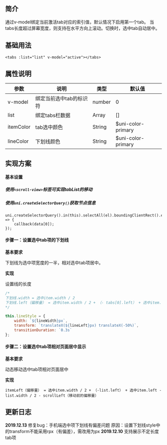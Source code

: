 ## 简介

通过v-model绑定当前激活tab对应的索引值，默认情况下启用第一个tab。
当tabs长度超过屏幕宽度，则支持在水平方向上滚动。切换时，选中tab自动居中。

## 基础用法

```
<tabs :list="list" v-model="active"></tabs>
```

## 属性说明

| 参数      | 说明                    | 类型   | 默认值             |
| --------- | ----------------------- | ------ | ------------------ |
| v-model   | 绑定当前选中tab的标识符 | number | 0                  |
| list      | 绑定tabs栏数据          | Array  | []                 |
| itemColor | tab选中颜色             | String | $uni-color-primary |
| lineColor | 下划线颜色              | String | $uni-color-primary |

## 实现方案

#### 基本设置

##### 使用`<scroll-view>`标签可实现tabList的移动

##### 使用`uni.createSelectorQuery()`获取节点信息

```
uni.createSelectorQuery().in(this).selectAll(el).boundingClientRect().exec((data) => {
	callback(data[0]);
});
```

#### 步骤一：设置选中tab项的下划线

**基本要求**

下划线为选中项宽度的一半，相对选中tab项居中。

**实现**

设置线的长度

```javascript
/* 
下划线.width = 选中item.width / 2
下划线.left（偏移量） = 选中item.width / 2 + （- tabs[0].left） + 选中item.left
*/

this.lineStyle = {
	width: `${lineWidth}px`,
	transform: `translateX(${lineLeft}px) translateX(-50%)`,
	transitionDuration: `0.3s`
};
```

#### 步骤二：设置选中tab项相对页面居中显示

**基本要求**

动态移动选中tab项相对页面居中

**实现**

```
itemLeft（偏移量） = 选中item.width / 2 + （-list.left） + 选中item.left - list.width / 2 - scrollLeft（移动前的偏移量）
```

## 更新日志

**2019.12.13**
修复bug：手机端选中项下划线有偏差问题
原因：设置下划线style中的transform不能采用rpx（有偏差），需改用为px
**2019.12.10**
支持展示不定长度tab项